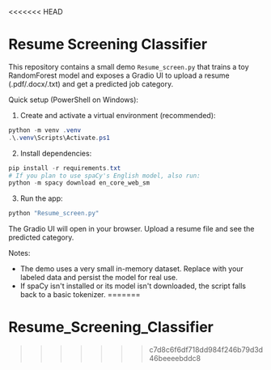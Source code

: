 <<<<<<< HEAD
# Resume Screening Classifier

This repository contains a small demo `Resume_screen.py` that trains a toy RandomForest model
and exposes a Gradio UI to upload a resume (.pdf/.docx/.txt) and get a predicted job category.

Quick setup (PowerShell on Windows):

1. Create and activate a virtual environment (recommended):

```powershell
python -m venv .venv
.\.venv\Scripts\Activate.ps1
```

2. Install dependencies:

```powershell
pip install -r requirements.txt
# If you plan to use spaCy's English model, also run:
python -m spacy download en_core_web_sm
```

3. Run the app:

```powershell
python "Resume_screen.py"
```

The Gradio UI will open in your browser. Upload a resume file and see the predicted category.

Notes:
- The demo uses a very small in-memory dataset. Replace with your labeled data and persist the model for real use.
- If spaCy isn't installed or its model isn't downloaded, the script falls back to a basic tokenizer.
=======
# Resume_Screening_Classifier
>>>>>>> c7d8c6f6df718dd984f246b79d3d46beeeebddc8
